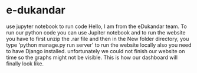 # e-dukandar 



use jupyter notebook to run code
Hello, I am from the eDukandar team. To run our python code you can use Jupiter notebook and to run the website you have to first unzip the .rar file and then in the New folder directory, you type 'python manage.py run server' to run the website locally also you need to have Django installed. unfortunately we could not finish our website on time so the graphs might not be visible. This is how our dashboard will finally look like.

